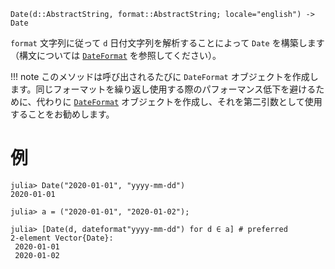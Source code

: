 ```
Date(d::AbstractString, format::AbstractString; locale="english") -> Date
```

`format` 文字列に従って `d` 日付文字列を解析することによって `Date` を構築します（構文については [`DateFormat`](@ref) を参照してください）。

!!! note
    このメソッドは呼び出されるたびに `DateFormat` オブジェクトを作成します。同じフォーマットを繰り返し使用する際のパフォーマンス低下を避けるために、代わりに [`DateFormat`](@ref) オブジェクトを作成し、それを第二引数として使用することをお勧めします。


# 例

```jldoctest
julia> Date("2020-01-01", "yyyy-mm-dd")
2020-01-01

julia> a = ("2020-01-01", "2020-01-02");

julia> [Date(d, dateformat"yyyy-mm-dd") for d ∈ a] # preferred
2-element Vector{Date}:
 2020-01-01
 2020-01-02
```
